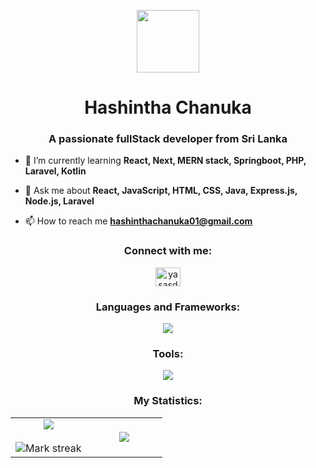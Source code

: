 <p align="center" ><img  src = "https://github.com/7oSkaaa/7oSkaaa/blob/main/Images/about_me.gif?raw=true" width = 100px></p>
<h1 align="center">Hashintha Chanuka</h1>
<h3 align="center">A passionate fullStack developer from Sri Lanka</h3>

- 🌱 I’m currently learning **React, Next, MERN stack, Springboot, PHP, Laravel, Kotlin**

- 💬 Ask me about **React, JavaScript, HTML, CSS, Java, Express.js, Node.js, Laravel**

- 📫 How to reach me **hashinthachanuka01@gmail.com**

<h3 align="center">Connect with me:</h3>
<p align="center">
    <a href="https://www.linkedin.com/in/hashintha-chanuka-b405ba336" target="blank"><img align="center" src="https://raw.githubusercontent.com/rahuldkjain/github-profile-readme-generator/master/src/images/icons/Social/linked-in-alt.svg" alt="yasasdev" height="30" width="40" /></a>
</p>

<h3 align="center">Languages and Frameworks:</h3>
<p align="center"> <a href="https://skillicons.dev">
    <img src="https://skillicons.dev/icons?i=html,css,javascript,nodejs,mongodb,java,php,react,next,spring,kotlin,laravel" />
  </a> </p>

<h3 align="center">Tools:</h3>
<p align="center"> <a href="https://skillicons.dev">
    <img src="https://skillicons.dev/icons?i=mysql,postman,git,github" />
  </a> </p>



<h3 align="center">My Statistics:</h3>
<p align="center">
<table align="center">
<tr border="none">
<td width="50%" align="center">
  
  <img  align="center"  src="https://github-readme-stats.vercel.app/api?username=Hashintha01Chanuka&theme=dark&show_icons=true&count_private=true" />
  <br></br>
  <img  title="🔥 Get streak stats for your profile at git.io/streak-stats" alt="Mark streak" src="https://github-readme-streak-stats.herokuapp.com/?user=Hashintha01Chanuka&theme=dark&hide_border=false" /> 
</td>
<td width="50%" align="center">

  <img  align="center"  src="https://github-readme-stats.anuraghazra1.vercel.app/api/top-langs/?username=Hashintha01Chanuka&theme=dark&hide_border=false&no-bg=true&no-frame=true&langs_count=10"/>
  
  </td>
</tr>
</table>
